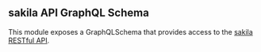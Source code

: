## sakila API GraphQL Schema

This module exposes a GraphQLSchema that provides access to the [sakila RESTful API].

[sakila RESTful API]: <https://github.com/m8r1x/sakilaapi>